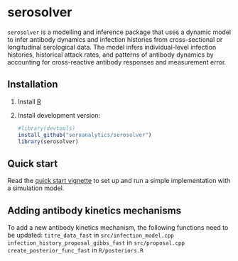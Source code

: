 # serosolver

`serosolver` is a modelling and inference package that uses a dynamic model to infer antibody dynamics and infection histories from cross-sectional or longitudinal serological data. The model infers individual-level infection histories, historical attack rates, and patterns of antibody dynamics by accounting for cross-reactive antibody responses and measurement error.

## Installation

1. Install [R][r-project]

1. Install development version:

    ```r
	#library(devtools)
	install_github("seroanalytics/serosolver")
	library(serosolver)
    ```
	
## Quick start

Read the [quick start vignette][vignette-doc] to set up and run a simple implementation with a simulation model.

[r-project]: http://cran.r-project.org
[vignette-doc]: https://github.com/seroanalytics/serosolver/blob/master/vignettes/serosolver-quick_start_guide.md

## Adding antibody kinetics mechanisms
To add a new antibody kinetics mechanism, the following functions need to be updated:
`titre_data_fast` in `src/infection_model.cpp`
`infection_history_proposal_gibbs_fast` in `src/proposal.cpp`
`create_posterior_func_fast` in `R/posteriors.R`
